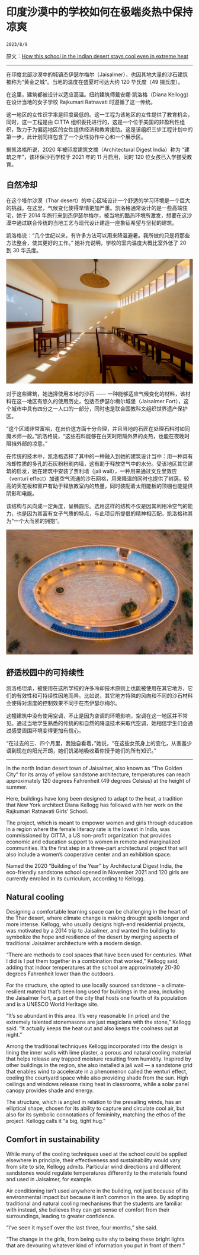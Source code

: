# 印度沙漠中的学校如何在极端炎热中保持凉爽

``2023/8/9``

原文：[How this school in the Indian desert stays cool even in extreme heat](https://edition.cnn.com/style/article/india-rajkumari-ratnavti-kellogg-school-spc-intl/index.html)

- - -

在印度北部沙漠中的城镇杰伊瑟尔梅尔（Jaisalmer），也因其地大量的沙石建筑被称为“黄金之城”。当地的温度在盛夏时可达大约 120 华氏度（49 摄氏度）。

在这里，建筑都被设计以适应高温。纽约建筑师戴安娜·凯洛格（Diana Kellogg）在设计当地的女子学校 Rajkumari Ratnavati 时遵循了这一传统。

这一地区的女性识字率是印度最低的。这一工程为该地区的女性提供了教育机会，同时，这一工程是由 CITTA 组织委托进行的，这是一个位于美国的非盈利性组织，致力于为偏远地区的女性提供经济和教育援助。这是该组织三步工程计划中的第一步，此计划同样包含了一个女性协作中心和一个展示区。

据凯洛格所说，2020 年被印度建筑文摘（Architectural Digest India）称为 “建筑之年”，该环保沙石学校于 2021 年的 11 月启用，同时 120 位女孩已入学接受教育。

## 自然冷却

在这个塔尔沙漠（Thar desert）的中心区域设计一个舒适的学习环境是一个巨大的挑战。在这里，气候变化使得旱情更加严重。凯洛格通常设计的是一些高端住宅，她于 2014 年旅行来到杰伊瑟尔梅尔，被当地的酷热环境所激发，想要在这沙漠中通过联合传统的当地工艺与现代设计建造一座象征希望与坚韧的建筑。

凯洛格说：“几个世纪以来，有许多方法可以用来降温避暑。我所做的只是将那些方法整合，使其更好的工作。” 她补充说明，学校的室内温度大概比室外低了 20 到 30 华氏度。

![高高的天花板和窗户可以有助于散热。| High ceilings and windows help release trapped heat in classrooms.](.印度沙漠中的学校如何在极端炎热中保持凉爽/cte-school1.jpg)

对于这些建筑，她选择使用本地的沙石 —— 一种能够适应气候变化的材料，该材料在这一地区有悠久的使用历史，包括杰伊瑟尔梅尔城堡（Jaisalmer Fort），这个城市中具有四分之一人口的一部分，同时也是联合国教科文组织世界遗产保护区。

“这个区域非常富裕，在出价这方面十分合理，并且当地的石匠在处理石料时如同魔术师一般。”凯洛格说，“这些石料能够在白天时阻隔外界的炎热，也能在夜晚时阻挡外部的凉意。”

在传统的技术中，凯洛格选择了其中的一种融入到她的建筑设计当中：用一种具有冷却性质的多孔的石灰粉粉刷内墙，这有助于释放空气中的水分。受该地区其它建筑的启发，她在建筑中安装了贾利墙（jali wall），一种用来通过文丘里效应（venturi effect）加速空气流通的沙石网格，用来降温的同时也提供了树荫。较高的天花板和窗户有助于释放教室内的热量，同时装配着太阳能板的顶棚也能提供阴影和电能。

该结构与风向成一定角度，呈椭圆形。选用这样的结构不仅是因其利用冷空气的能力，也是因为其富有女子气质的特点，与此项目所提倡的精神相匹配。凯洛格称其为“一个大而紧的拥抱”。

![A view from above of the Rajkumari Ratnavati Girl's School.](.印度沙漠中的学校如何在极端炎热中保持凉爽/cte-oval-school.jpg)

## 舒适校园中的可持续性

凯洛格坦承，被使用在这所学校的许多冷却技术原则上也能被使用在其它地方，它们的有效性和可持续性因地而异。比如说，其它地方特殊的风向和不同的沙石材料会使得对温度的控制效果不同于在杰伊瑟尔梅尔。

这幢建筑中没有使用空调，不止是因为空调的环境影响，空调在这一地区并不常见。通过当地学生熟悉的传统的和自然的降温技术来取代空调，她相信学生们会通过感受周围环境变得更加有信心。

“在过去的三、四个月里，我独自看着，”她说，“在这些女孩身上的变化，从害羞少语到现在的阳光开朗，她们饥渴地吸收着你授予她们的所有知识。”

- - -

In the north Indian desert town of Jaisalmer, also known as “The Golden City” for its array of yellow sandstone architecture, temperatures can reach approximately 120 degrees Fahrenheit (49 degrees Celsius) at the height of summer.

Here, buildings have long been designed to adapt to the heat, a tradition that New York architect Diana Kellogg has followed with her work on the Rajkumari Ratnavati Girls’ School.

The project, which is meant to empower women and girls through education in a region where the female literacy rate is the lowest in India, was commissioned by CITTA, a US non-profit organization that provides economic and education support to women in remote and marginalized communities. It’s the first step in a three-part architectural project that will also include a women’s cooperative center and an exhibition space.

Named the 2020 “Building of the Year” by Architectural Digest India, the eco-friendly sandstone school opened in November 2021 and 120 girls are currently enrolled in its curriculum, according to Kellogg.

## Natural cooling

Designing a comfortable learning space can be challenging in the heart of the Thar desert, where climate change is making drought spells longer and more intense. Kellogg, who usually designs high-end residential projects, was motivated by a 2014 trip to Jaisalmer, and wanted the building to symbolize the hope and resilience of the desert by merging aspects of traditional Jaisalmer architecture with a modern design.

“There are methods to cool spaces that have been used for centuries. What I did is I put them together in a combination that worked,” Kellogg said, adding that indoor temperatures at the school are approximately 20-30 degrees Fahrenheit lower than the outdoors.

For the structure, she opted to use locally sourced sandstone – a climate-resilient material that’s been long used for buildings in the area, including the Jaisalmer Fort, a part of the city that hosts one fourth of its population and is a UNESCO World Heritage site.

“It’s so abundant in this area. It’s very reasonable (in price) and the extremely talented stonemasons are just magicians with the stone,” Kellogg said. “It actually keeps the heat out and also keeps the coolness out at night.”

Among the traditional techniques Kellogg incorporated into the design is lining the inner walls with lime plaster, a porous and natural cooling material that helps release any trapped moisture resulting from humidity. Inspired by other buildings in the region, she also installed a jali wall — a sandstone grid that enables wind to accelerate in a phenomenon called the venturi effect, cooling the courtyard space while also providing shade from the sun. High ceilings and windows release rising heat in classrooms, while a solar panel canopy provides shade and energy.

The structure, which is angled in relation to the prevailing winds, has an elliptical shape, chosen for its ability to capture and circulate cool air, but also for its symbolic connotations of femininity, matching the ethos of the project. Kellogg calls it “a big, tight hug.”

## Comfort in sustainability

While many of the cooling techniques used at the school could be applied elsewhere in principle, their effectiveness and sustainability would vary from site to site, Kellogg admits. Particular wind directions and different sandstones would regulate temperatures differently to the materials found and used in Jaisalmer, for example.

Air conditioning isn’t used anywhere in the building, not just because of its environmental impact but because it isn’t common in the area. By adopting traditional and natural cooling mechanisms that the students are familiar with instead, she believes they can get sense of comfort from their surroundings, leading to greater confidence.

“I’ve seen it myself over the last three, four months,” she said.

“The change in the girls, from being quite shy to being these bright lights that are devouring whatever kind of information you put in front of them.” 
